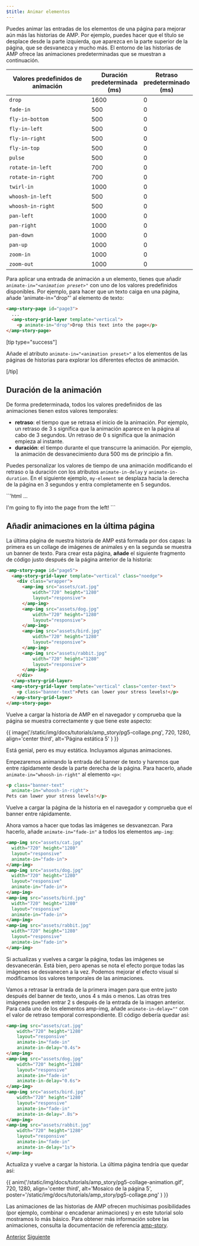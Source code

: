 ```yaml
---
$title: Animar elementos
---
```


Puedes animar las entradas de los elementos de una página para mejorar aún más las historias de AMP. Por ejemplo, puedes hacer que el título se desplace desde la parte izquierda, que aparezca en la parte superior de la página, que se desvanezca y mucho más.  El entorno de las historias de AMP ofrece las animaciones predeterminadas que se muestran a continuación.

<table>
<thead>
<tr>
  <th width="50%">Valores predefinidos de animación</th>
  <th width="25%">Duración predeterminada (ms)</th>
  <th width="25%">Retraso predeterminado (ms)</th>
</tr>
</thead>
<tbody>
<tr>
  <td><code>drop</code></td>
  <td>1600</td>
  <td>0</td>
</tr>
<tr>
  <td><code>fade-in</code></td>
  <td>500</td>
  <td>0</td>
</tr>
<tr>
  <td><code>fly-in-bottom</code></td>
  <td>500</td>
  <td>0</td>
</tr>
<tr>
  <td><code>fly-in-left</code></td>
  <td>500</td>
  <td>0</td>
</tr>
<tr>
  <td><code>fly-in-right</code></td>
  <td>500</td>
  <td>0</td>
</tr>
<tr>
  <td><code>fly-in-top</code></td>
  <td>500</td>
  <td>0</td>
</tr>
<tr>
  <td><code>pulse</code></td>
  <td>500</td>
  <td>0</td>
</tr>
<tr>
  <td><code>rotate-in-left</code></td>
  <td>700</td>
  <td>0</td>
</tr>
<tr>
  <td><code>rotate-in-right</code></td>
  <td>700</td>
  <td>0</td>
</tr>
<tr>
  <td><code>twirl-in</code></td>
  <td>1000</td>
  <td>0</td>
</tr>
<tr>
  <td><code>whoosh-in-left</code></td>
  <td>500</td>
  <td>0</td>
</tr>
<tr>
  <td><code>whoosh-in-right</code></td>
  <td>500</td>
  <td>0</td>
</tr>
<tr>
  <td><code>pan-left</code></td>
  <td>1000</td>
  <td>0</td>
</tr>
<tr>
  <td><code>pan-right</code></td>
  <td>1000</td>
  <td>0</td>
</tr>
<tr>
  <td><code>pan-down</code></td>
  <td>1000</td>
  <td>0</td>
</tr>
<tr>
  <td><code>pan-up</code></td>
  <td>1000</td>
  <td>0</td>
</tr>
<tr>
  <td><code>zoom-in</code></td>
  <td>1000</td>
  <td>0</td>
</tr>
<tr>
  <td><code>zoom-out</code></td>
  <td>1000</td>
  <td>0</td>
</tr>
</tbody>
</table>

Para aplicar una entrada de animación a un elemento, tienes que añadir <code>animate-in="<em>&lt;animation preset></em>"</code> con uno de los valores predefinidos disponibles.  Por ejemplo, para hacer que un texto caiga en una página, añade 'animate-in="drop"' al elemento de texto:

```html
<amp-story-page id="page3">
  ...
  <amp-story-grid-layer template="vertical">
    <p animate-in="drop">Drop this text into the page</p>
</amp-story-page>
```

[tip type="success"]

Añade el atributo `animate-in="<animation preset>"` a los elementos de las páginas de historias para explorar los diferentes efectos de animación.

[/tip]

## Duración de la animación

De forma predeterminada, todos los valores predefinidos de las animaciones tienen estos valores temporales:

* **retraso**: el tiempo que se retrasa el inicio de la animación.  Por ejemplo, un retraso de 3 s significa que la animación aparece en la página al cabo de 3 segundos. Un retraso de 0 s significa que la animación empieza al instante.
* **duración**: el tiempo durante el que transcurre la animación.  Por ejemplo, la animación de desvanecimiento dura 500 ms de principio a fin.

Puedes personalizar los valores de tiempo de una animación modificando el retraso o la duración con los atributos `animate-in-delay` y `animate-in-duration`. En el siguiente ejemplo, `my-element` se desplaza hacia la derecha de la página en 3 segundos y entra completamente en 5 segundos.

``'html
<amp-story-page id="my-page">
  ...
  <p class="my-element"
      animate-in="fly-in-left"
      animate-in-delay="0.3s"
      animate-in-duration="0.5s">
   I'm going to fly into the page from the left!
  </div>
</amp-story-page>
```

## Añadir animaciones en la última página

La última página de nuestra historia de AMP está formada por dos capas: la primera es un collage de imágenes de animales y en la segunda se muestra un banner de texto.  Para crear esta página, **añade** el siguiente fragmento de código justo después de la página anterior de la historia:

```html
<amp-story-page id="page5">
  <amp-story-grid-layer template="vertical" class="noedge">
    <div class="wrapper">
      <amp-img src="assets/cat.jpg"
          width="720" height="1280"
          layout="responsive">
      </amp-img>
      <amp-img src="assets/dog.jpg"
          width="720" height="1280"
          layout="responsive">
      </amp-img>
      <amp-img src="assets/bird.jpg"
          width="720" height="1280"
          layout="responsive">
      </amp-img>
      <amp-img src="assets/rabbit.jpg"
          width="720" height="1280"
          layout="responsive">
      </amp-img>
    </div>
  </amp-story-grid-layer>
  <amp-story-grid-layer template="vertical" class="center-text">
    <p class="banner-text">Pets can lower your stress levels!</p>
  </amp-story-grid-layer>
</amp-story-page>
```
Vuelve a cargar la historia de AMP en el navegador y comprueba que la página se muestra correctamente y que tiene este aspecto:

{{ image('/static/img/docs/tutorials/amp_story/pg5-collage.png', 720, 1280, align='center third', alt='Página estática 5' ) }}

Está genial, pero es muy estática. Incluyamos algunas animaciones.

Empezaremos animando la entrada del banner de texto y haremos que entre rápidamente desde la parte derecha de la página. Para hacerlo, añade `animate-in="whoosh-in-right"` al elemento `<p>`:

```html hl_lines="2"
<p class="banner-text"
  animate-in="whoosh-in-right">
Pets can lower your stress levels!</p>
```

Vuelve a cargar la página de la historia en el navegador y comprueba que el banner entre rápidamente. 

Ahora vamos a hacer que todas las imágenes se desvanezcan. Para hacerlo, añade `animate-in="fade-in"` a todos los elementos `amp-img`:

```html hl_lines="4 9 14 19"
<amp-img src="assets/cat.jpg"
  width="720" height="1280"
  layout="responsive"
  animate-in="fade-in">
</amp-img>
<amp-img src="assets/dog.jpg"
  width="720" height="1280"
  layout="responsive"
  animate-in="fade-in">
</amp-img>
<amp-img src="assets/bird.jpg"
  width="720" height="1280"
  layout="responsive"
  animate-in="fade-in">
</amp-img>
<amp-img src="assets/rabbit.jpg"
  width="720" height="1280"
  layout="responsive"
  animate-in="fade-in">
</amp-img>
```


Si actualizas y vuelves a cargar la página, todas las imágenes se desvanecerán.  Está bien, pero apenas se nota el efecto porque todas las imágenes se desvanecen a la vez. Podemos mejorar el efecto visual si modificamos los valores temporales de las animaciones.

Vamos a retrasar la entrada de la primera imagen para que entre justo después del banner de texto, unos 4 s más o menos. Las otras tres imágenes pueden entrar 2 s después de la entrada de la imagen anterior. Para cada uno de los elementos amp-img, añade `animate-in-delay=""` con el valor de retraso temporal correspondiente. El código debería quedar así:

```html hl_lines="5 11 17 23"
<amp-img src="assets/cat.jpg"
    width="720" height="1280"
    layout="responsive"
    animate-in="fade-in" 
    animate-in-delay="0.4s">
</amp-img>
<amp-img src="assets/dog.jpg"
    width="720" height="1280"
    layout="responsive"
    animate-in="fade-in" 
    animate-in-delay="0.6s">
</amp-img>
<amp-img src="assets/bird.jpg"
    width="720" height="1280"
    layout="responsive"
    animate-in="fade-in"
    animate-in-delay=".8s">
</amp-img>
<amp-img src="assets/rabbit.jpg"
    width="720" height="1280"
    layout="responsive"
    animate-in="fade-in"
    animate-in-delay="1s">
</amp-img>

```

Actualiza y vuelve a cargar la historia.  La última página tendría que quedar así:

{{ anim('/static/img/docs/tutorials/amp_story/pg5-collage-animation.gif', 720, 1280, align='center third', alt='Mosaico de la página 5', poster='/static/img/docs/tutorials/amp_story/pg5-collage.png' ) }}

Las animaciones de las historias de AMP ofrecen muchísimas posibilidades (por ejemplo, combinar o encadenar animaciones) y en este tutorial solo mostramos lo más básico. Para obtener más información sobre las animaciones, consulta la documentación de referencia [amp-story](/es/docs/reference/components/amp-story.html#animations).


<div class="prev-next-buttons">
  <a class="button prev-button" href="{{g.doc('/content/amp-dev/documentation/guides-and-tutorials/start/visual_story/add_more_pages.md', locale=doc.locale).url.path}}"><span class="arrow-prev">Anterior</span></a>
  <a class="button next-button" href="{{g.doc('/content/amp-dev/documentation/guides-and-tutorials/start/visual_story/create_bookend.md', locale=doc.locale).url.path}}"><span class="arrow-next">Siguiente</span></a>
</div>
 
